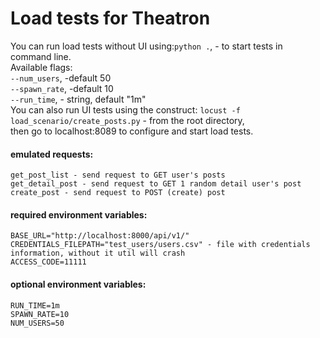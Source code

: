 # Load tests for Theatron
You can run load tests without UI using:`python .`, - to start tests in command line. <br />
Available flags:<br/>
`--num_users`, -default 50<br/>
`--spawn_rate`, -default 10<br/>
`--run_time`, - string, default "1m"<br/>
You can also run UI tests using the construct: `locust -f load_scenario/create_posts.py` - from the root directory,<br /> then go to localhost:8089 to configure and start load tests.

#### emulated requests:
    get_post_list - send request to GET user's posts
    get_detail_post - send request to GET 1 random detail user's post
    create_post - send request to POST (create) post
    
#### required environment variables:
    BASE_URL="http://localhost:8000/api/v1/"
    CREDENTIALS_FILEPATH="test_users/users.csv" - file with credentials information, without it util will crash
    ACCESS_CODE=11111
    
#### optional environment variables:
    RUN_TIME=1m
    SPAWN_RATE=10
    NUM_USERS=50